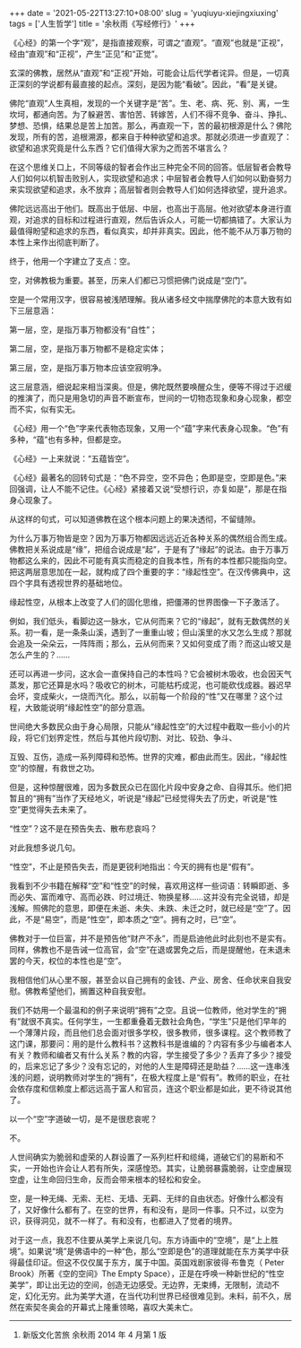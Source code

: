 +++
date = '2021-05-22T13:27:10+08:00'
slug = 'yuqiuyu-xiejingxiuxing'
tags = ['人生哲学']
title = '余秋雨《写经修行》'
+++

《心经》的第一个字“观”，是指直接观察，可谓之“直观”。“直观”也就是“正视”，经由“直观”和“正视”，产生“正见”和“正觉”。

玄深的佛教，居然从“直观”和“正视”开始，可能会让后代学者诧异。但是，一切真正深刻的学说都有最直接的起点。深刻，是因为能“看破”。因此，“看”是关键。

佛陀“直观”人生真相，发现的一个关键字是“苦”。生、老、病、死、别、离，一生坎坷，都通向苦。为了躲避苦、害怕苦、转嫁苦，人们不得不竞争、奋斗、挣扎、梦想、恐惧，结果总是苦上加苦。那么，再直观一下，苦的最初根源是什么？佛陀发现，所有的苦，追根溯源，都来自于种种欲望和追求。那就必须进一步直观了：欲望和追求究竟是什么东西？它们值得大家为之而苦不堪言么？

在这个思维关口上，不同等级的智者会作出三种完全不同的回答。低层智者会教导人们如何以机智击败别人，实现欲望和追求；中层智者会教导人们如何以勤奋努力来实现欲望和追求，永不放弃；高层智者则会教导人们如何选择欲望，提升追求。

佛陀远远高出于他们。既高出于低层、中层，也高出于高层。他对欲望本身进行直观，对追求的目标和过程进行直观，然后告诉众人，可能一切都搞错了。大家认为最值得盼望和追求的东西，看似真实，却并非真实。因此，他不能不从万事万物的本性上来作出彻底判断了。

终于，他用一个字建立了支点：空。

空，对佛教极为重要。甚至，历来人们都已习惯把佛门说成是“空门”。

空是一个常用汉字，很容易被浅陋理解。我从诸多经文中揣摩佛陀的本意大致有如下三层意涵：

第一层，空，是指万事万物都没有“自性”；

第二层，空，是指万事万物都不是稳定实体；

第三层，空，是指万事万物本应该空寂明净。

这三层意涵，细说起来相当深奥。但是，佛陀既然要唤醒众生，便等不得过于迟缓的推演了，而只是用急切的声音不断宣布，世间的一切物态现象和身心现象，都空而不实，似有实无。

《心经》用一个“色”字来代表物态现象，又用一个“蕴”字来代表身心现象。“色”有多种，“蕴”也有多种，但都是空。

《心经》一上来就说：“五蕴皆空”。

《心经》最著名的回转句式是：“色不异空，空不异色；色即是空，空即是色。”来回强调，让人不能不记住。《心经》紧接着又说“受想行识，亦复如是”，那是在指身心现象了。

从这样的句式，可以知道佛教在这个根本问题上的果决透彻，不留缝隙。

为什么万事万物皆是空？因为万事万物都因远远近近各种关系的偶然组合而生成。佛教把关系说成是“缘”，把组合说成是“起”，于是有了“缘起”的说法。由于万事万物都这么来的，因此不可能有真实而稳定的自我本性，所有的本性都只能指向空。把这两层意思加在一起，就构成了四个重要的字：“缘起性空”。在汉传佛典中，这四个字具有透视世界的基础地位。

缘起性空，从根本上改变了人们的固化思维，把僵滞的世界图像一下子激活了。

例如，我们低头，看脚边这一脉水，它从何而来？它的“缘起”，就有无数偶然的关系。初一看，是一条条山溪，遇到了一重重山坡；但山溪里的水又怎么生成？那就会追及一朵朵云，一阵阵雨；那么，云从何而来？又如何变成了雨？而这山坡又是怎么产生的？……

还可以再进一步问，这水会一直保持自己的本性吗？它会被树木吸收，也会因天气蒸发，那它还算是水吗？吸收它的树木，可能枯朽成泥，也可能砍伐成器。器迟早会坏，变成柴火，一烧而汽化。那么，以前每一个阶段的“性”又在哪里？这个过程，大致能说明“缘起性空”的部分意涵。

世间绝大多数民众由于身心局限，只能从“缘起性空”的大过程中截取一些小小的片段，将它们划界定性，然后与其他片段切割、对比、较劲、争斗、

互毁、互伤，造成一系列障碍和恐怖。世界的灾难，都由此而生。因此，“缘起性空”的惊醒，有救世之功。

但是，这种惊醒很难，因为多数民众已在固化片段中安身之命、自得其乐。他们把暂且的“拥有”当作了天经地义，听说是“缘起”已经觉得失去了历史，听说是“性空”更觉得失去未来了。

“性空”？这不是在预告失去、散布悲哀吗？

对此我想多说几句。

“性空”，不止是预告失去，而是更锐利地指出：今天的拥有也是“假有”。

我看到不少书籍在解释“空”和“性空”的时候，喜欢用这样一些词语：转瞬即逝、多而必失、富而难守、高而必跌、时过境迁、物换星移……这并没有完全说错，却是浅解。照佛陀的意思，即便在未逝、未失、未跌、未迁之时，就已经是“空”了。因此，不是“易空”，而是“性空”，即本质之“空”。拥有之时，已“空”。

佛教对于一位巨富，并不是预告他“财产不永”，而是启迪他此时此刻也不是实有。同样，佛教也不是告诫一位高官，会“空”在退或罢免之后，而是提醒他，在未退未罢的今天，权位的本性也是“空”。

我相信他们从心里不服，甚至会以自己拥有的金钱、产业、房舍、任命状来自我安慰。佛教希望他们，搁置这种自我安慰。

我们不妨用一个最温和的例子来说明“拥有”之空。且说一位教师，他对学生的“拥有”就很不真实。任何学生，一生都重叠着无数社会角色，“学生”只是他们早年的一个薄薄片段，而且他们总会面对很多学校，很多教师，很多课程。这个教师教了这门课，那要问：用的是什么教科书？这教科书是谁编的？内容有多少与编者本人有关？教师和编者又有什么关系？教的内容，学生接受了多少？丢弃了多少？接受的，后来忘记了多少？没有忘记的，对他的人生是障碍还是助益？……这一连串浅浅的问题，说明教师对学生的“拥有”，在极大程度上是“假有”。教师的职业，在社会依存度和信赖度上都远远高于富人和官员，连这个职业都是如此，更不待说其他了。

以一个“空”字道破一切，是不是很悲哀呢？

不。

人世间确实为脆弱和虚荣的人群设置了一系列栏杆和缆绳，道破它们的易断和不实，一开始也许会让人若有所失，深感惶恐。其实，让脆弱暴露脆弱，让空虚展现空虚，让生命回归生命，反而会带来根本的轻松和安全。

空，是一种无绳、无索、无栏、无墙、无羁、无绊的自由状态。好像什么都没有了，又好像什么都有了。在空的世界，有和没有，是同一件事。只不过，以空为识，获得洞见，就不一样了。有和没有，也都进入了觉者的境界。

对于这一点，我忍不住要从美学上来说几句。东方诗画中的“空境”，是“上上胜境”。如果说“境”是佛语中的一种“色，那么“空即是色”的道理就能在东方美学中获得最佳印证。但这不仅仅属于东方，属于中国。英国戏剧家彼得·布鲁克（ Peter Brook）所著《空的空间》The Empty Space），正是在呼唤一种新世纪的“性空美学”，即让出无边的空间，创造无边感受。无边界，无束缚，无限制，流动不定，幻化无穷。此为美学大道，在当代功利世界已经很难见到。未料，前不久，居然在索契冬奥会的开幕式上隆重领略，喜叹大美未亡。

---

1. 新版文化苦旅 余秋雨 2014 年 4 月第 1 版
